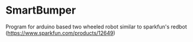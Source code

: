 # SmartBumper
Program for arduino based two wheeled robot similar to sparkfun's redbot (https://www.sparkfun.com/products/12649)
